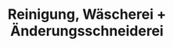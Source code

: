 ---
title: "Reinigung, Wäscherei + Änderungsschneiderei"
url: /hamburg/reinigung-waescherei-aenderungsschneiderei/
shop: Wäscherei
---